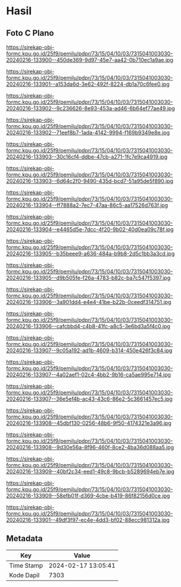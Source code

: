 # Hasil

## Foto C Plano

https://sirekap-obj-formc.kpu.go.id/25f9/pemilu/pdpr/73/15/04/10/03/7315041003030-20240216-133900--450de369-9d97-45e7-aa42-0b710ec1a9ae.jpg

https://sirekap-obj-formc.kpu.go.id/25f9/pemilu/pdpr/73/15/04/10/03/7315041003030-20240216-133901--a153da6d-3e62-492f-8224-db1a70c6fee0.jpg

https://sirekap-obj-formc.kpu.go.id/25f9/pemilu/pdpr/73/15/04/10/03/7315041003030-20240216-133902--9c236626-8e93-453a-ad46-6b64ef77ae49.jpg

https://sirekap-obj-formc.kpu.go.id/25f9/pemilu/pdpr/73/15/04/10/03/7315041003030-20240216-133902--71eef8b7-1ada-4142-9994-f169b9349e8e.jpg

https://sirekap-obj-formc.kpu.go.id/25f9/pemilu/pdpr/73/15/04/10/03/7315041003030-20240216-133903--30c16cf4-ddbe-47cb-a271-1fc7e9ca4919.jpg

https://sirekap-obj-formc.kpu.go.id/25f9/pemilu/pdpr/73/15/04/10/03/7315041003030-20240216-133903--6d64c2f0-9490-435d-bcd7-51a95de5f890.jpg

https://sirekap-obj-formc.kpu.go.id/25f9/pemilu/pdpr/73/15/04/10/03/7315041003030-20240216-133904--ff7888a2-7ec7-47aa-86c5-aa17526d763f.jpg

https://sirekap-obj-formc.kpu.go.id/25f9/pemilu/pdpr/73/15/04/10/03/7315041003030-20240216-133904--e4465d5e-7dcc-4f20-9b02-40d0ea09c78f.jpg

https://sirekap-obj-formc.kpu.go.id/25f9/pemilu/pdpr/73/15/04/10/03/7315041003030-20240216-133905--b35beee9-a636-484a-b9b8-2d5c1bb3a3cd.jpg

https://sirekap-obj-formc.kpu.go.id/25f9/pemilu/pdpr/73/15/04/10/03/7315041003030-20240216-133905--d9b505fe-f26a-4783-b82c-ba7c547f5397.jpg

https://sirekap-obj-formc.kpu.go.id/25f9/pemilu/pdpr/73/15/04/10/03/7315041003030-20240216-133906--3a901dd4-e4e4-41be-b22b-0ceedf314751.jpg

https://sirekap-obj-formc.kpu.go.id/25f9/pemilu/pdpr/73/15/04/10/03/7315041003030-20240216-133906--cafcbbd4-c4b8-41fc-a8c5-3e6bd3a5f4c0.jpg

https://sirekap-obj-formc.kpu.go.id/25f9/pemilu/pdpr/73/15/04/10/03/7315041003030-20240216-133907--9c05a192-ad1b-4609-b314-450e426f3c84.jpg

https://sirekap-obj-formc.kpu.go.id/25f9/pemilu/pdpr/73/15/04/10/03/7315041003030-20240216-133907--4a02aef1-02c4-4bb2-9b16-ca5ae995e714.jpg

https://sirekap-obj-formc.kpu.go.id/25f9/pemilu/pdpr/73/15/04/10/03/7315041003030-20240216-133907--36e5ef4b-ac43-43c6-86e2-5c3661457ec5.jpg

https://sirekap-obj-formc.kpu.go.id/25f9/pemilu/pdpr/73/15/04/10/03/7315041003030-20240216-133908--45dbf130-0256-48b6-9f50-4174321e3a96.jpg

https://sirekap-obj-formc.kpu.go.id/25f9/pemilu/pdpr/73/15/04/10/03/7315041003030-20240216-133908--9d30e56a-8f96-460f-8ce2-4ba36d088aa5.jpg

https://sirekap-obj-formc.kpu.go.id/25f9/pemilu/pdpr/73/15/04/10/03/7315041003030-20240216-133909--40bf2c34-eed1-49c8-9bcb-b5289694eb7e.jpg

https://sirekap-obj-formc.kpu.go.id/25f9/pemilu/pdpr/73/15/04/10/03/7315041003030-20240216-133909--58efb01f-d369-4cbe-b419-86f82156d0ce.jpg

https://sirekap-obj-formc.kpu.go.id/25f9/pemilu/pdpr/73/15/04/10/03/7315041003030-20240216-133901--49df3f97-ec4e-4dd3-bf02-88ecc981312a.jpg


## Metadata

| Key        | Value               |
| ---------- | ------------------- |
| Time Stamp | 2024-02-17 13:05:41 |
| Kode Dapil | 7303                |



